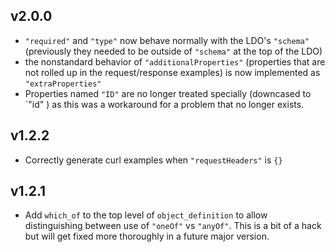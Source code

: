 ## v2.0.0

* `"required"` and `"type"` now behave normally with the LDO's `"schema"` (previously they needed to be outside of `"schema"` at the top of the LDO)
* the nonstandard behavior of `"additionalProperties"` (properties that are not rolled up in the request/response examples) is now implemented as `"extraProperties"`
* Properties named `"ID"` are no longer treated specially (downcased to `"id"   ) as this was a workaround for a problem that no longer exists.

## v1.2.2

* Correctly generate curl examples when `"requestHeaders"` is `{}`

## v1.2.1

* Add `which_of` to the top level of `object_definition` to allow distinguishing between use of `"oneOf"` vs `"anyOf"`.  This is a bit of a hack but will get fixed more thoroughly in a future major version.


